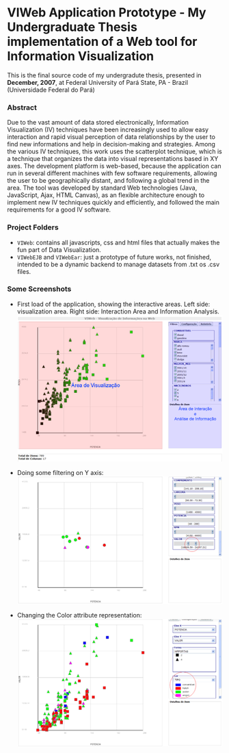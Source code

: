 # VIWeb Application Prototype - My Undergraduate Thesis implementation of a Web tool for Information Visualization 
This is the final source code of my undergradute thesis, presented in **December, 2007**, at Federal University of Pará State, PA - Brazil (Universidade Federal do Pará)

### Abstract
Due to the vast amount of data stored electronically, Information
Visualization (IV) techniques have been increasingly used to allow easy interaction
and rapid visual perception of data relationships by the user to find new
informations and help in decision-making and strategies. Among the various IV
techniques, this work uses the scatterplot technique, which is a technique that
organizes the data into visual representations based in XY axes. The development
platform is web-based, because the application can run in several different
machines with few software requirements, allowing the user to be geographically
distant, and following a global trend in the area. The tool was developed by
standard Web technologies (Java, JavaScript, Ajax, HTML Canvas), as an flexible
architecture enough to implement new IV techniques quickly and efficiently, and
followed the main requirements for a good IV software.


### Project Folders 
- `VIWeb`: contains all javascripts, css and html files that actually makes the fun part of Data Visualization.
- `VIWebEJB` and `VIWebEar`: just a prototype of future works, not finished, intended to be a dynamic backend to manage datasets from .txt os .csv files.


### Some Screenshots

* First load of the application, showing the interactive areas. 
Left side: visualization area. Right side: Interaction Area and Information Analysis.
![alt tag](https://github.com/leandro-almeida/undergraduate-thesis/blob/master/screenshots/fig_areasPrototipo.png)

* Doing some filtering on Y axis:
![alt tag](https://github.com/leandro-almeida/undergraduate-thesis/blob/master/screenshots/fig_filtroEixoY.png)

* Changing the Color attribute representation:
![alt tag](https://github.com/leandro-almeida/undergraduate-thesis/blob/master/screenshots/fig_mudancaCor.png)

